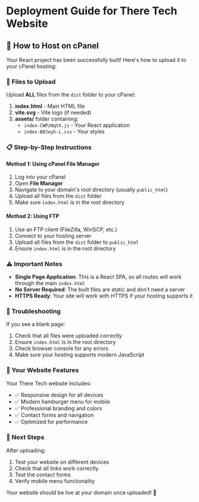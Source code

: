 # Deployment Guide for There Tech Website

## 🚀 How to Host on cPanel

Your React project has been successfully built! Here's how to upload it to your cPanel hosting:

### 📁 Files to Upload

Upload **ALL** files from the `dist` folder to your cPanel:

1. **index.html** - Main HTML file
2. **vite.svg** - Vite logo (if needed)
3. **assets/** folder containing:
   - `index-CWPzNqtX.js` - Your React application
   - `index-B8Jeyh-L.css` - Your styles

### 📋 Step-by-Step Instructions

#### Method 1: Using cPanel File Manager
1. Log into your cPanel
2. Open **File Manager**
3. Navigate to your domain's root directory (usually `public_html`)
4. Upload all files from the `dist` folder
5. Make sure `index.html` is in the root directory

#### Method 2: Using FTP
1. Use an FTP client (FileZilla, WinSCP, etc.)
2. Connect to your hosting server
3. Upload all files from the `dist` folder to `public_html`
4. Ensure `index.html` is in the root directory

### ⚠️ Important Notes

- **Single Page Application**: This is a React SPA, so all routes will work through the main `index.html`
- **No Server Required**: The built files are static and don't need a server
- **HTTPS Ready**: Your site will work with HTTPS if your hosting supports it

### 🔧 Troubleshooting

If you see a blank page:
1. Check that all files were uploaded correctly
2. Ensure `index.html` is in the root directory
3. Check browser console for any errors
4. Make sure your hosting supports modern JavaScript

### 📱 Your Website Features

Your There Tech website includes:
- ✅ Responsive design for all devices
- ✅ Modern hamburger menu for mobile
- ✅ Professional branding and colors
- ✅ Contact forms and navigation
- ✅ Optimized for performance

### 🎯 Next Steps

After uploading:
1. Test your website on different devices
2. Check that all links work correctly
3. Test the contact forms
4. Verify mobile menu functionality

Your website should be live at your domain once uploaded! 🎉 